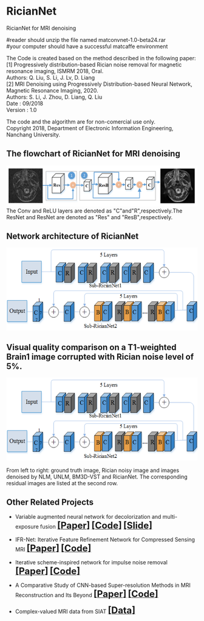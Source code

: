 # RicianNet
RicianNet for MRI denoising      

#reader should unzip the file named matconvnet-1.0-beta24.rar  
#your computer should have a successful matcaffe environment

The Code is created based on the method described in the following paper:   
[1] Progressively distribution-based Rician noise removal for magnetic resonance imaging, ISMRM 2018, Oral.     
Authors: Q. Liu, S. Li, J. Lv, D. Liang   
[2] MRI Denoising using Progressively Distribution-based Neural Network, Magnetic Resonance Imaging, 2020.   
Authors: S. Li, J. Zhou, D. Liang, Q. Liu  
Date : 09/2018   
Version : 1.0   

The code and the algorithm are for non-comercial use only.   
Copyright 2018, Department of Electronic Information Engineering, Nanchang University.   




## The flowchart of RicianNet for MRI denoising
![repeat-MDAEP](https://github.com/yqx7150/RicianNet/blob/master/result/The%20schematic%20flowchart%20of%20RicianNet%20model.png)
The Conv and ReLU layers are denoted as "C"and"R",respectively.The ResNet and ResNet are denoted as "Res" and "ResB",respectively.

## Network architecture of RicianNet
![repeat-MDAEP](https://github.com/yqx7150/RicianNet/blob/master/result/Network%20architecture.png)

## Visual quality comparison on a T1-weighted Brain1 image corrupted with Rician noise level of 5%. 
![repeat-MDAEP](https://github.com/yqx7150/RicianNet/blob/master/result/Network%20architecture.png)
    
From left to right: ground truth image, Rician noisy image and images denoised by NLM, UNLM, BM3D-VST and RicianNet. The corresponding residual images are listed at the second row.


## Other Related Projects
  * Variable augmented neural network for decolorization and multi-exposure fusion [<font size=5>**[Paper]**</font>](https://www.sciencedirect.com/science/article/abs/pii/S1566253517305298)   [<font size=5>**[Code]**</font>](https://github.com/yqx7150/DecolorNet_FusionNet_code)   [<font size=5>**[Slide]**</font>](https://github.com/yqx7150/EDAEPRec/tree/master/Slide)
  
  * IFR-Net: Iterative Feature Refinement Network for Compressed Sensing MRI [<font size=5>**[Paper]**</font>](https://ieeexplore.ieee.org/document/8918016)   [<font size=5>**[Code]**</font>](https://github.com/yqx7150/IFR-Net-Code)
    
  * Iterative scheme-inspired network for impulse noise removal [<font size=5>**[Paper]**</font>](https://link.springer.com/article/10.1007/s10044-018-0762-8)   [<font size=5>**[Code]**</font>](https://github.com/yqx7150/IIN-Code)

  * A Comparative Study of CNN-based Super-resolution Methods in MRI Reconstruction and Its Beyond [<font size=5>**[Paper]**</font>](https://sciencedirect.xilesou.top/science/article/abs/pii/S0923596519302358)   [<font size=5>**[Code]**</font>](https://github.com/yqx7150/DCCN)

  * Complex-valued MRI data from SIAT   [<font size=5>**[Data]**</font>](https://github.com/yqx7150/EDAEPRec/tree/master/test_data_31)
